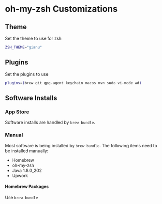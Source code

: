# oh-my-zsh Customizations

## Theme

Set the theme to use for zsh

```zsh
ZSH_THEME="gianu"
```

## Plugins

Set the plugins to use

```zsh
plugins=(brew git gpg-agent keychain macos mvn sudo vi-mode wd)
```

## Software Installs

### App Store

Software installs are handled by `brew bundle`.

### Manual

Most software is being installed by `brew bundle`. The following items need to be installed manually:

* Homebrew
* oh-my-zsh
* Java 1.8.0_202
* Upwork

#### Homebrew Packages

Use `brew bundle`
